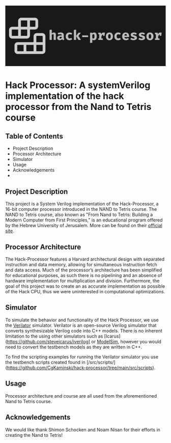 ![hack processor logo](docs/hack-processor-logo.png) 

# Hack Processor: A systemVerilog implementation of the hack processor from the Nand to Tetris course 

## Table of Contents 

- Project Description
- Processor Architecture
- Simulator
- Usage 
- Acknowledgements
- 
## Project Description 

 This project is a System Verilog implementation of the Hack-Processor, a 16-bit computer processor introduced in the NAND to Tetris course. The NAND to Tetris course, also known as "From Nand to Tetris: Building a Modern Computer from First Principles," is an educational program offered by the Hebrew University of Jerusalem. More can be found on their [official site](https://www.nand2tetris.org/). 

## Processor Architecture  

The Hack-Processor features a Harvard architectural design with separated instruction and data memory, allowing for simultaneous instruction fetch and data access. Much of the processor’s architecture has been simplified for educational purposes, as such there is no pipelining and an absence of hardware implementation for multiplication and division. Furthermore, the goal of this project was to create an as accurate implementation as possible of the Hack CPU, thus we were uninterested in computational optimizations. 

## Simulator  

To simulate the behavior and functionality of the Hack Processor, we use the [Verilator](https://www.veripool.org/verilator/) simulator. Verilator is an open-source Verilog simulator that converts synthesizable Verilog code into C++ models. There is no inherent limitation to the using other simulators such as [Icarus](https://github.com/steveicarus/iverilog] or [ModelSim](https://eda.sw.siemens.com/en-US/ic/modelsim/), however you would need to convert the testbench models as they are written in C++.  

To find the scripting examples for running the Verilator simulator you use the testbench scripts created found in [/src/scripts/] (https://github.com/CgKaminski/hack-processor/tree/main/src/scripts).  

## Usage 

Processor architecture and course are all used from the aforementioned Nand to Tetris course. 

## Acknowledgements 

We would like thank Shimon Schocken and Noam Nisan for their efforts in creating the Nand to Tetris! 
